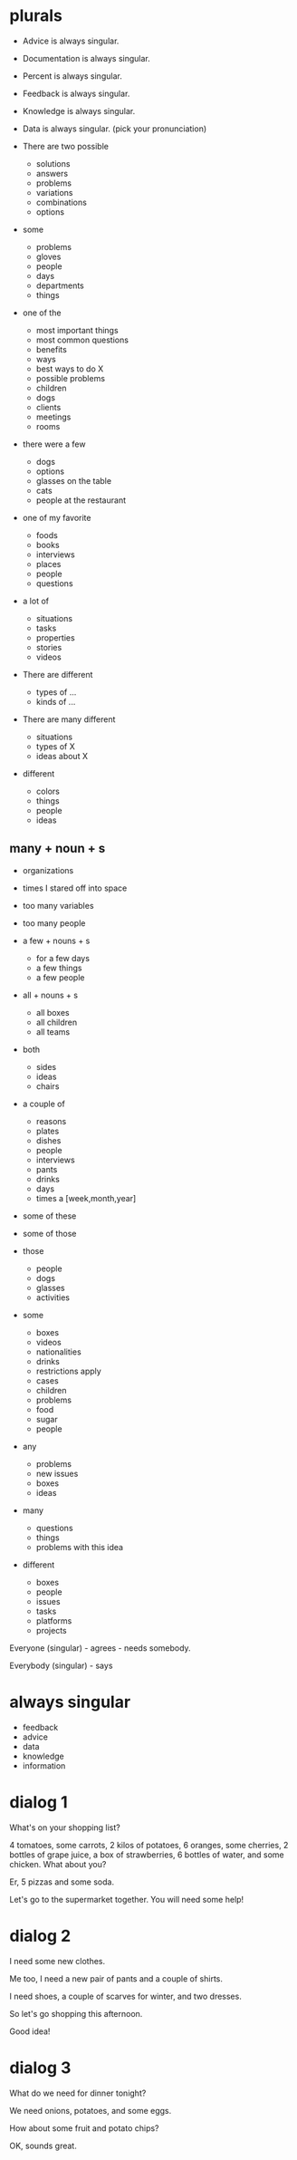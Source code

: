 # plurals 
- Advice is always singular.
- Documentation is always singular.
- Percent is always singular.
- Feedback is always singular.
- Knowledge is always singular.
- Data is always singular. (pick your pronunciation)

- There are two possible
  - solutions
  - answers
  - problems
  - variations
  - combinations
  - options

- some
  - problems
  - gloves
  - people
  - days
  - departments
  - things

- one of the 
	- most important things
	- most common questions
	- benefits
	- ways
	- best ways to do X
	- possible problems
	- children
	- dogs
	- clients
	- meetings
	- rooms


- there were a few
	- dogs
	- options
	- glasses on the table
	- cats
	- people at the restaurant

- one of my favorite
	- foods
	- books
	- interviews
	- places
	- people
	- questions
	
- a lot of 
	- situations
	- tasks
	- properties
	- stories
	- videos

- There are different 
	- types of ...
	- kinds of ...

- There are many different 
	- situations
	- types of X
	- ideas about X
	
- different 
	- colors
	- things
	- people
	- ideas


## many + noun + s
  - organizations
  - times I stared off into space
  - too many variables
  - too many people
- a few + nouns + s
  - for a few days
  - a few things
  - a few people
- all + nouns + s
  - all boxes
  - all children
  - all teams

- both 
  -  sides
  -  ideas
  -  chairs

- a couple of 
  - reasons
  - plates
  - dishes
  - people
  - interviews
  - pants
  - drinks
  - days
  - times a [week,month,year]


- some of these
- some of those

- those 
	- people
	- dogs
	- glasses
	- activities

- some 
  - boxes
  -  videos
  - nationalities
  -  drinks
  - restrictions apply
  - cases
  - children
  - problems
  - food
  - sugar
  - people


- any 
  - problems
  - new issues
  - boxes
  - ideas
  
- many 
  - questions 
  -  things
  -  problems with this idea

- different 
  -  boxes
  -  people
  -  issues
  -  tasks
  -  platforms
  -  projects

Everyone (singular) 
	- agrees
	- needs somebody.

Everybody (singular) 
	- says

# always singular
- feedback
- advice
- data
- knowledge
- information


# dialog 1
What's on your shopping list?

4 tomatoes, some carrots, 2 kilos of potatoes, 6 oranges, some cherries, 2 bottles of grape juice, a box of strawberries, 6 bottles of water, and some chicken. What about you?

Er, 5 pizzas and some soda.

Let's go to the supermarket together. You will need some help!  


# dialog 2
I need some new clothes.

Me too, I need a new pair of pants and a couple of shirts.

I need shoes, a couple of scarves for winter, and two dresses.

So let's go shopping this afternoon.

Good idea!  


# dialog 3
What do we need for dinner tonight?

We need onions, potatoes, and some eggs.

How about some fruit and potato chips?

OK, sounds great.